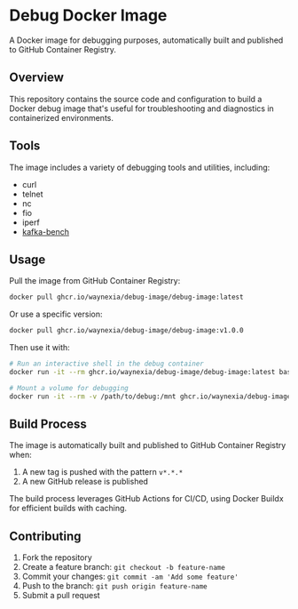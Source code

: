# Debug Docker Image

A Docker image for debugging purposes, automatically built and published to GitHub Container Registry.

## Overview

This repository contains the source code and configuration to build a Docker debug image that's useful for troubleshooting and diagnostics in containerized environments.

## Tools
The image includes a variety of debugging tools and utilities, including:
- curl
- telnet
- nc
- fio
- iperf
- [kafka-bench](https://github.com/v0y4g3r/kafka-bench)

## Usage

Pull the image from GitHub Container Registry:

```bash
docker pull ghcr.io/waynexia/debug-image/debug-image:latest
```

Or use a specific version:

```bash
docker pull ghcr.io/waynexia/debug-image/debug-image:v1.0.0
```

Then use it with:

```bash
# Run an interactive shell in the debug container
docker run -it --rm ghcr.io/waynexia/debug-image/debug-image:latest bash

# Mount a volume for debugging
docker run -it --rm -v /path/to/debug:/mnt ghcr.io/waynexia/debug-image/debug-image:latest
```

## Build Process

The image is automatically built and published to GitHub Container Registry when:

1. A new tag is pushed with the pattern `v*.*.*`
2. A new GitHub release is published

The build process leverages GitHub Actions for CI/CD, using Docker Buildx for efficient builds with caching.

## Contributing

1. Fork the repository
2. Create a feature branch: `git checkout -b feature-name`
3. Commit your changes: `git commit -am 'Add some feature'`
4. Push to the branch: `git push origin feature-name`
5. Submit a pull request

